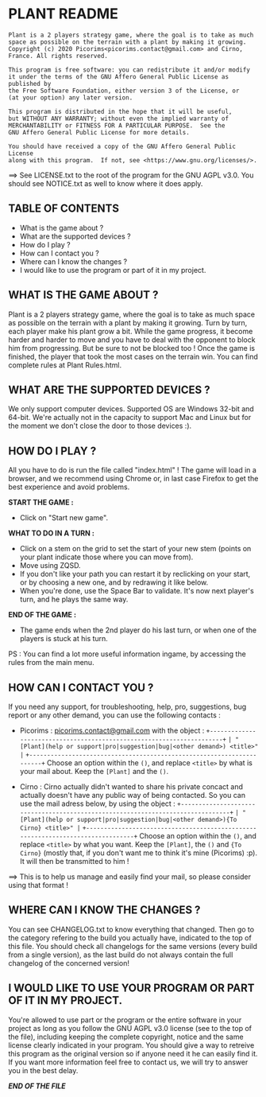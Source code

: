 # PLANT README

    Plant is a 2 players strategy game, where the goal is to take as much space as possible on the terrain with a plant by making it growing.
    Copyright (c) 2020 Picorims<picorims.contact@gmail.com> and Cirno, France. All rights reserved.

    This program is free software: you can redistribute it and/or modify
    it under the terms of the GNU Affero General Public License as published by
    the Free Software Foundation, either version 3 of the License, or
    (at your option) any later version.

    This program is distributed in the hope that it will be useful,
    but WITHOUT ANY WARRANTY; without even the implied warranty of
    MERCHANTABILITY or FITNESS FOR A PARTICULAR PURPOSE.  See the
    GNU Affero General Public License for more details.

    You should have received a copy of the GNU Affero General Public License
    along with this program.  If not, see <https://www.gnu.org/licenses/>.

==> See LICENSE.txt to the root of the program for the GNU AGPL v3.0. You should see NOTICE.txt as well to know where it does apply.

## TABLE OF CONTENTS
- What is the game about ?
- What are the supported devices ?
- How do I play ?
- How can I contact you ?
- Where can I know the changes ?
- I would like to use the program or part of it in my project.



## WHAT IS THE GAME ABOUT ?

Plant is a 2 players strategy game, where the goal is to take as much space as possible on the terrain with a plant by making it growing.
Turn by turn, each player make his plant grow a bit. While the game progress, it become harder and harder to move and you have to deal with
the opponent to block him from progressing. But be sure to not be blocked too ! Once the game is finished, the player that took the most
cases on the terrain win. You can find complete rules at Plant Rules.html.



## WHAT ARE THE SUPPORTED DEVICES ?

We only support computer devices. Supported OS are Windows 32-bit and 64-bit. We're actually not in the capacity to support Mac and Linux but 
for the moment we don't close the door to those devices :).



## HOW DO I PLAY ?

All you have to do is run the file called "index.html" ! The game will load in a browser, and we recommend using Chrome or, in last case
Firefox to get the best experience and avoid problems.

__**START THE GAME :**__
- Click on "Start new game".

__**WHAT TO DO IN A TURN :**__
- Click on a stem on the grid to set the start of your new stem (points on your plant indicate those where you can move from).
- Move using ZQSD.
- If you don't like your path you can restart it by reclicking on your start, or by choosing a new one, and by redrawing it like below.
- When you're done, use the Space Bar to validate. It's now next player's turn, and he plays the same way.

__**END OF THE GAME :**__
- The game ends when the 2nd player do his last turn, or when one of the players is stuck at his turn.

PS : You can find a lot more useful information ingame, by accessing the rules from the main menu.



## HOW CAN I CONTACT YOU ?

If you need any support, for troubleshooting, help, pro, suggestions, bug report or any other demand, you can use the following contacts :


- Picorims : picorims.contact@gmail.com with the object :
`+----------------------------------------------------------------------+`
`| "[Plant](help or support|pro|suggestion|bug|<other demand>) <title>" |`
`+----------------------------------------------------------------------+`
Choose an option within the `()`, and replace `<title>` by what is your mail about. Keep the `[Plant]` and the `()`.


- Cirno : Cirno actually didn't wanted to share his private concact and actually doesn't have any public way of being contacted. So you can
use the mail adress below, by using the object :
`+--------------------------------------------------------------------------------+`
`| "[Plant](help or support|pro|suggestion|bug|<other demand>){To Cirno} <title>" |`
`+--------------------------------------------------------------------------------+`
Choose an option within the `()`, and replace `<title>` by what you want. Keep the `[Plant]`, the `()` and `{To Cirno}` (mostly that, if you
don't want me to think it's mine (Picorims) :p).
It will then be transmitted to him !

==> This is to help us manage and easily find your mail, so please consider using that format !



## WHERE CAN I KNOW THE CHANGES ?

You can see CHANGELOG.txt to know everything that changed. Then go to the category refering to the build you actually have, indicated to
the top of this file. You should check all changelogs for the same versions (every build from a single version), as the last build
do not always contain the full changelog of the concerned version!



## I WOULD LIKE TO USE YOUR PROGRAM OR PART OF IT IN MY PROJECT.

You're allowed to use part or the program or the entire software in your project as long as you follow the GNU AGPL v3.0 license (see to the
top of the file), including keeping the complete copyright, notice and the same license clearly indicated in your program. You should give
a way to retreive this program as the original version so if anyone need it he can easily find it. If you want more information feel free to
contact us, we will try to answer you in the best delay.

***END OF THE FILE***